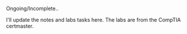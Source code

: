 Ongoing/Incomplete..

I'll update the notes and labs tasks here. The labs are from the CompTIA certmaster.
